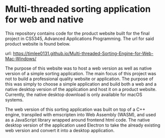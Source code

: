 # Multi-threaded sorting application for web and native #
This repository contains code for the product website built for the final project in CS5345, Advanced Applications Programming. The url for said product website is found below.

url: https://timlee0131.github.io/Multi-threaded-Sorting-Engine-for-Web-Mac-Windows/

The purpose of this website was to host a web version as well as native version of a simple sorting application. The main focus of this project was not to build a professional quality website or application. The purpose of this was simply to choose a simple application and build both a web and a native desktop version of the application and host it on a product website. Currently, the native desktop download is only available for macOS systems. 

The web version of this sorting application was built on top of a C++ engine, transpiled with emscripten into Web Assembly (WASM), and used as a JavaScript library wrapped around frontend html code. The native desktop version of the application used Electron to take the already existing web version and convert it into a desktop application. 
